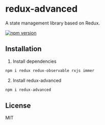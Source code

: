 # redux-advanced

A state management library based on Redux.

[![npm version](https://img.shields.io/npm/v/redux-advanced.svg)](https://www.npmjs.com/package/redux-advanced)

## Installation

1. Install dependencies

```sh
npm i redux redux-observable rxjs immer
```

2. Install redux-advanced

```sh
npm i redux-advanced
```

## License

MIT
